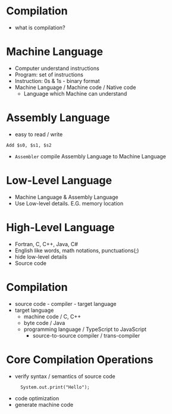 # Compilation

- what is compilation?

# Machine Language

- Computer understand instructions
- Program: set of instructions
- Instruction: 0s & 1s - binary format
- Machine Language / Machine code / Native code
  - Language which Machine can understand

# Assembly Language

- easy to read / write

```
Add $s0, $s1, $s2
```

- `Assembler` compile Assembly Language to Machine Language

# Low-Level Language

- Machine Language & Assembly Language
- Use Low-level details. E.G. memory location

# High-Level Language

- Fortran, C, C++, Java, C#
- English like words, math notations, punctuations(;)
- hide low-level details
- Source code

# Compilation

- source code - compiler - target language
- target language
  - machine code / C, C++
  - byte code / Java
  - programming language / TypeScript to JavaScript
    - source-to-source compiler / trans-compiler

# Core Compilation Operations

- verify syntax / semantics of source code
  ```
    System.out.print("Hello");
  ```
- code optimization
- generate machine code
